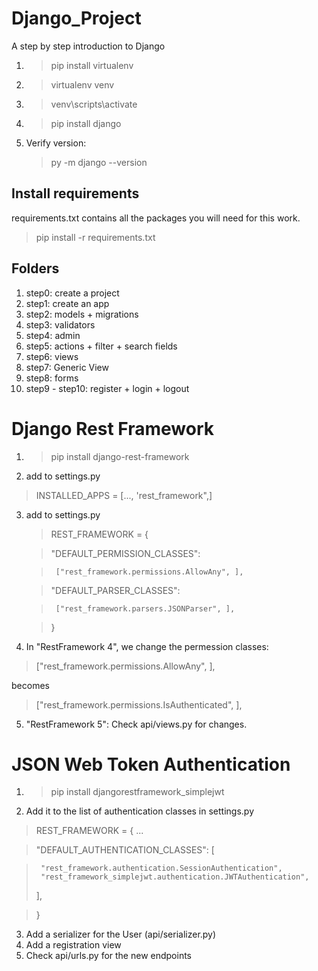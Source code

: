 # Django_Project
A step by step introduction to Django

1. > pip install virtualenv
2. > virtualenv venv
3. > venv\scripts\activate
4. > pip install django
5. Verify version: 
    > py -m django --version
                       
                       
## Install requirements
requirements.txt contains all the packages you will need for this work.
> pip install -r requirements.txt

## Folders

1. step0: create a project
2. step1: create an app
3. step2: models + migrations
4. step3: validators
5. step4: admin
6. step5: actions + filter + search fields
7. step6: views
8. step7: Generic View
9. step8: forms
10. step9 - step10: register + login + logout

# Django Rest Framework
1. > pip install django-rest-framework
2. add to settings.py
> INSTALLED_APPS = [..., 'rest_framework",]
3. add to settings.py

   > REST_FRAMEWORK = {
   
   >   "DEFAULT_PERMISSION_CLASSES":
   
   >      ["rest_framework.permissions.AllowAny", ],
   
   >   "DEFAULT_PARSER_CLASSES": 
   
   >      ["rest_framework.parsers.JSONParser", ],
   
   > }
4. In "RestFramework 4", we change the permession classes:
> ["rest_framework.permissions.AllowAny", ],

becomes

> ["rest_framework.permissions.IsAuthenticated", ],

5. "RestFramework 5": Check api/views.py for changes.

# JSON Web Token Authentication

1. > pip install djangorestframework_simplejwt
2. Add it to the list of authentication classes in settings.py

> REST_FRAMEWORK = { ...
   
   >   "DEFAULT_AUTHENTICATION_CLASSES":  [ 
   
   >      "rest_framework.authentication.SessionAuthentication",
   >      "rest_framework_simplejwt.authentication.JWTAuthentication",
   >    ],
   
   > }
   
 3. Add a serializer for the User (api/serializer.py)
 4. Add a registration view
 5. Check api/urls.py for the new endpoints
 
 
